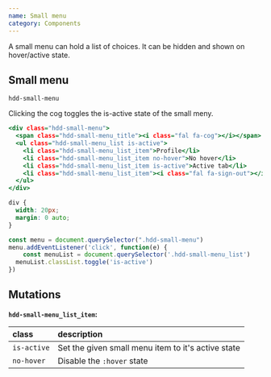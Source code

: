 ```yaml
---
name: Small menu
category: Components
---
```


A small menu can hold a list of choices. It can be hidden and shown on hover/active state. 

## Small menu
`hdd-small-menu`

Clicking the cog toggles the is-active state of the small meny.

```small-menu.html
<div class="hdd-small-menu">
  <span class="hdd-small-menu_title"><i class="fal fa-cog"></i></span>
  <ul class="hdd-small-menu_list is-active">
    <li class="hdd-small-menu_list_item">Profile</li>
    <li class="hdd-small-menu_list_item no-hover">No hover</li>
    <li class="hdd-small-menu_list_item is-active">Active tab</li>
    <li class="hdd-small-menu_list_item"><i class="fal fa-sign-out"></i>Logout</li>
  </ul>
</div>
```

```small-menu.css hidden
div {
  width: 20px;
  margin: 0 auto;
}
```

```small-menu.js
const menu = document.querySelector(".hdd-small-menu")
menu.addEventListener('click', function(e) {
	const menuList = document.querySelector('.hdd-small-menu_list')
  menuList.classList.toggle('is-active')
})
```

## Mutations

**`hdd-small-menu_list_item`:**

| class | description|
| :--- | :--- |
| `is-active` | Set the given small menu item to it's active state |
| `no-hover` | Disable the `:hover` state |
